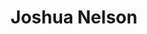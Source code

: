---
layout: employee
skillsid: 0
title: 'Joshua Nelson'
permalink: /employees/:title 
location: 'Louisville'
position: 'Sales Excellence Data Scientist'
availability: 16
internal: false
categories: 
- employees
phoneNumber: 555-555-5555
email: email@gmail.com
manage: false
---